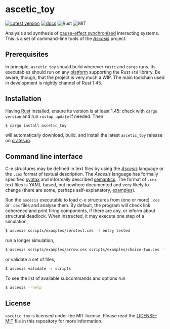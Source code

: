 ascetic_toy
===========
[![Latest version](https://img.shields.io/crates/v/ascetic_toy.svg)](https://crates.io/crates/ascetic_toy)
[![docs](https://docs.rs/ascetic_toy/badge.svg)](https://docs.rs/ascetic_toy)
![Rust](https://img.shields.io/badge/rust-nightly-brightgreen.svg)
![MIT](https://img.shields.io/badge/license-MIT-blue.svg)

Analysis and synthesis of [cause-effect
synchronised](https://link.springer.com/book/10.1007/978-3-030-20461-7)
interacting systems.  This is a set of command-line tools of the
[_Ascesis_](https://github.com/k7f/ascesis) project.

## Prerequisites

In principle, `ascetic_toy` should build wherever `rustc` and `cargo`
runs.  Its executables should run on any
[platform](https://forge.rust-lang.org/release/platform-support.html)
supporting the Rust `std` library.  Be aware, though, that the project
is very much a WIP.  The main toolchain used in development is nightly
channel of Rust 1.45.

## Installation

Having [Rust](https://www.rust-lang.org/downloads.html) installed,
ensure its version is at least 1.45: check with `cargo version` and
run `rustup update` if needed.  Then

```bash
$ cargo install ascetic_toy
```

will automatically download, build, and install the latest
`ascetic_toy` release on
[crates.io](https://crates.io/crates/ascetic_toy).

## Command line interface

C-e structures may be defined in text files by using the
[_Ascesis_](https://github.com/k7f/ascesis) language or the `.cex`
format of textual description.  The _Ascesis_ language has formally
specified
[syntax](https://github.com/k7f/ascesis/blob/master/spec/ascesis-syntax.ebnf)
and informally described
[semantics](https://github.com/k7f/ascesis/blob/master/spec/parser-implementation.md).
The format of `.cex` text files is YAML-based, but nowhere documented
and very likely to change (there are some, perhaps self-explanatory,
[examples](../scripts/cex)).

Run the `ascesis` executable to load c-e structures from (one or more)
`.ces` or `.cex` files and analyse them.  By default, the program will
check link coherence and print firing components, if there are any, or
inform about structural deadlock.  When instructed, it may execute one
step of a simulation,

```bash
$ ascesis scripts/examples/zerotest.ces -f entry tested
```

run a longer simulation,

```bash
$ ascesis scripts/examples/arrow.ces scripts/examples/choice-two.ces -f a:3 -x 3
```

or validate a set of files,

```bash
$ ascesis validate -r scripts
```

To see the list of available subcommands and options run

```bash
$ ascesis --help
```

## License

`ascetic_toy` is licensed under the MIT license.  Please read the
[LICENSE-MIT](LICENSE-MIT) file in this repository for more
information.
